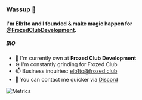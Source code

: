 ### Wassup 👋

#### I'm Elb1to and I founded & make magic happen for [@FrozedClubDevelopment](https://github.com/FrozedClubDevelopment).

##### BIO

- 🏢 I'm currently own at **Frozed Club Development**
- ⚙️ I'm constantly grinding for Frozed Club
- 📫 Business inquiries: elb1to@frozed.club
- 💬 You can contact me quicker via [Discord](https://discord.frozed.club)

![Metrics](https://metrics.lecoq.io/Elb1to?template=classic&lines=1&wakatime=1&wakatime.days=30&wakatime.sections=time%2C%20languages%2C%20editors&wakatime.limit=5&wakatime.url=https%3A%2F%2Fwakatime.com%2F%4079cbd4c4-eaa6-4188-a8bd-dbd4d32499a7&wakatime.user=current&config.timezone=America%2FPanama&config.padding=0%2C%2010%25)
